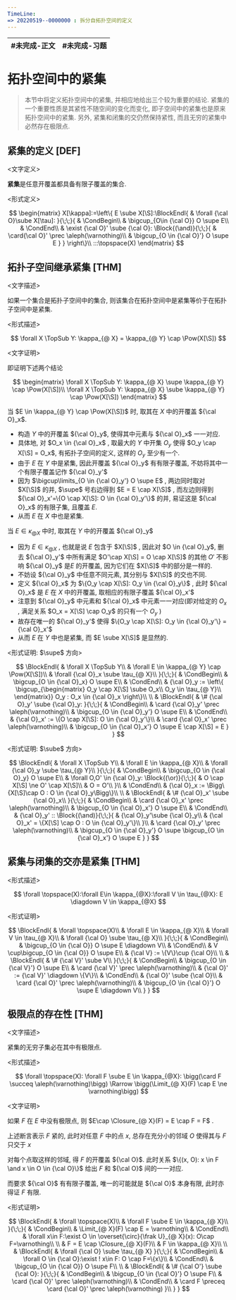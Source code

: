 ```yaml
---
TimeLine: 
=> 20220519--0000000 : 拆分自拓扑空间的定义
---
```

| #未完成-正文 | #未完成-习题 |
| ------------ | ------------ |

# 拓扑空间中的紧集

> 本节中将定义拓扑空间中的紧集, 并相应地给出三个较为重要的结论. 
> 紧集的一个重要性质是其紧性不随空间的变化而变化, 即子空间中的紧集也是原来拓扑空间中的紧集. 
> 另外, 紧集和闭集的交仍然保持紧性, 而且无穷的紧集中必然存在极限点. 

## 紧集的定义 [DEF]

\<文字定义\>

**紧集**是任意开覆盖都具备有限子覆盖的集合. 

\<形式定义\>

$$
\begin{matrix}
X[\kappa]:=\left\{
E \sube X[\S]:\BlockEndl{
    & \forall {\cal O}\sube X[\tau]:
}{\;\;}{
    & \CondBegin\\
    & \bigcup_{O\in {\cal O}} O \supe E\\
    & \CondEnd\\
    & \exist {\cal O}' \sube {\cal O}: \Block{(\and)}{\;\;}{
        & \card{\cal O}' \prec \aleph(\varnothing)\\
        & \bigcup_{O \in {\cal O}'} O \supe E
    }
}
\right\}\\
:::\topspace(X)
\end{matrix}
$$

## 拓扑子空间继承紧集 [THM]

\<文字描述\>

如果一个集合是拓扑子空间中的集合, 则该集合在拓扑空间中是紧集等价于在拓扑子空间中是紧集. 

\<形式描述\>

$$
\forall X \TopSub Y: \kappa_{@ X} = \kappa_{@ Y} \cap \Pow(X[\S])
$$

\<文字证明\>

即证明下述两个结论

$$
\begin{matrix}
\forall X \TopSub Y: \kappa_{@ X} \supe \kappa_{@ Y} \cap \Pow(X[\S])\\
\forall X \TopSub Y: \kappa_{@ X} \sube \kappa_{@ Y} \cap \Pow(X[\S])
\end{matrix}
$$

当 $E \in \kappa_{@ Y} \cap \Pow(X[\S])$ 时, 取其在 $X$ 中的开覆盖 ${\cal O}_x$. 
- 构造 $Y$ 中的开覆盖 ${\cal O}_y$, 使得其中元素与 ${\cal O}_x$ 一一对应. 
- 具体地, 对 $O_x \in {\cal O}_x$ , 取最大的 $Y$ 中开集 $O_y$ 使得 $O_y \cap X[\S] = O_x$, 有拓扑子空间的定义, 这样的 $O_y$ 至少有一个. 
- 由于 $E$ 在 $Y$ 中是紧集, 因此开覆盖 ${\cal O}_y$ 有有限子覆盖, 不妨将其中一个有限子覆盖记作 ${\cal O}_y'$
- 因为 $\bigcup\limits_{O \in {\cal O}_y'} O \supe E$ , 两边同时取对 $X[\S]$ 的并, $\supe$ 号右边得到 $E = E \cap X[\S]$ , 而左边则得到 ${\cal O}_x'=\{O \cap X[\S]: O \in {\cal O}_y'\}$ 的并, 易证这是 ${\cal O}_x$ 的有限子集, 且覆盖 $E$. 
- 从而 $E$ 在 $X$ 中也是紧集. 

当 $E \in \kappa_{@ X}$ 中时, 取其在 $Y$ 中的开覆盖 ${\cal O}_y$
- 因为 $E \in \kappa_{@ X}$ , 也就是说 $E$ 包含于 $X[\S]$ , 因此对 $O \in {\cal O}_y$, 删去 ${\cal O}_y'$ 中所有满足 $O'\cap X[\S] = O \cap X[\S]$ 的其他 $O'$ 不影响 ${\cal O}_y$ 是$E$ 的开覆盖, 因为它们在 $X[\S]$ 中的部分是一样的. 
- 不妨设 ${\cal O}_y$ 中任意不同元素, 其分别与 $X[\S]$ 的交也不同. 
- 定义 ${\cal O}_x$ 为 $\{O_y \cap X[\S]: O_y \in {\cal O}_y\}$ , 此时 ${\cal O}_x$ 是 $E$ 在 $X$ 中的开覆盖, 取相应的有限子覆盖 ${\cal O}_x'$
- 注意到 ${\cal O}_y$ 中元素和 ${\cal O}_x$ 中元素一一对应(即对给定的 $O_x$ , 满足关系 $O_x = X[\S] \cap O_y$ 的只有一个 $O_y$ )
- 故存在唯一的 ${\cal O}_y'$ 使得 $\{O_y \cap X[\S]: O_y \in {\cal O}_y'\} = {\cal O}_x'$ 
- 从而 $E$ 在 $Y$ 中也是紧集, 而 $E \sube X[\S]$ 是显然的. 

\<形式证明: $\supe$ 方向\>

$$
\BlockEndl{
    & \forall X \TopSub Y\\
    & \forall E \in \kappa_{@ Y} \cap \Pow(X[\S])\\
    & \forall {\cal O}_x \sube \tau_{@ X}\\ 
}{\;\;}{
    & \CondBegin\\
    & \bigcup_{O \in {\cal O}_x} O \supe E\\
    & \CondEnd\\
    & {\cal O}_y := \left\{
        \bigcup_{\begin{matrix}
            O_y \cap X[\S] \sube O_x\\
            O_y \in \tau_{@ Y}\\
        \end{matrix}} O_y : 
        O_x \in {\cal O}_x
    \right\}\\
    \\
    & \BlockEndl{
        & \# {\cal O}_y' \sube {\cal O}_y:
    }{\;\;}{
        & \CondBegin\\
        & \card {\cal O}_y' \prec \aleph(\varnothing)\\
        & \bigcup_{O \in {\cal O}_y'} O \supe E\\
        & \CondEnd\\
        & {\cal O}_x' := \{O \cap X[\S]: O \in {\cal O}_y'\}\\
        & \card {\cal O}_x' \prec \aleph(\varnothing)\\
        & \bigcup_{O \in {\cal O}_x'} O \supe E \cap X[\S] = E
    }
}
$$

\<形式证明: $\sube$ 方向\>

$$
\BlockEndl{
    & \forall X \TopSub Y\\
    & \forall E \in \kappa_{@ X}\\
    & \forall {\cal O}_y \sube \tau_{@ Y}\\ 
}{\;\;}{
    & \CondBegin\\
    & \bigcup_{O \in {\cal O}_y} O \supe E\\
    & \forall O,O' \in {\cal O}_y: \Block{(\or)}{\;\;}{
        & O \cap X[\S] \ne  O' \cap X[\S]\\
        & O = O'\\
    }\\
    & \CondEnd\\
    & {\cal O}_x := \Bigg\{X[\S]\cap O : O \in {\cal O}_y\Bigg\}\\
    \\
    & \BlockEndl{
        & \# {\cal O}_x' \sube {\cal O}_x\\
    }{\;\;}{
        & \CondBegin\\
        & \card {\cal O}_x' \prec \aleph(\varnothing)\\
        & \bigcup_{O \in {\cal O}_x'} O \supe E\\
        & \CondEnd\\
        & {\cal O}_y' :: \Block{(\and)}{\;\;}{
            & {\cal O}_y'\sube {\cal O}_y\\
            & {\cal O}_x' = \{X[\S] \cap O : O \in {\cal O}_y'\}\\
        }\\
        & \card {\cal O}_y' \prec \aleph(\varnothing)\\ 
        & \bigcup_{O \in {\cal O}_y'} O \supe \bigcup_{O \in {\cal O}_x'} O \supe E
    }
}
$$

## 紧集与闭集的交亦是紧集 [THM]

\<形式描述\>

$$
\forall \topspace(X):\forall E\in \kappa_{@X}:\forall V \in \tau_{@X}: E \diagdown V \in \kappa_{@X}
$$

\<形式证明\>

$$
\BlockEndl{
    & \forall \topspace(X)\\
    & \forall E \in \kappa_{@ X}\\
    & \forall V \in \tau_{@ X}\\
    & \forall {\cal O} \sube \tau_{@ X}\\
}{\;\;}{
    & \CondBegin\\
    & \bigcup_{O \in {\cal O}} O \supe E \diagdown V\\
    & \CondEnd\\
    & V \cup\bigcup_{O \in {\cal O}} O \supe E\\
    & {\cal V} := \{V\}\cup {\cal O}\\
    \\
    & \BlockEndl{
        & \# {\cal V}' \sube V\\
    }{\;\;}{
        & \CondBegin\\
        & \bigcup_{O \in {\cal V}'} O \supe E\\
        & \card {\cal V}' \prec \aleph(\varnothing)\\
        & {\cal O}' := {\cal V}' \diagdown \{V\}\\
        & \CondEnd\\
        & {\cal O}' \sube {\cal O}\\
        & \card {\cal O}' \prec \aleph(\varnothing)\\
        & \bigcup_{O \in {\cal O}'} O \supe E \diagdown V\\
    }
}
$$

## 极限点的存在性 [THM]

\<文字描述\>

紧集的无穷子集必在其中有极限点. 

\<形式描述\>

$$
\forall \topspace(X): 
    \forall F \sube E \in \kappa_{@X}: 
    \bigg(\card F \succeq \aleph(\varnothing)\bigg)
    \Rarrow
    \bigg(\Limit_{@ X}(F) \cap E \ne \varnothing\bigg)
$$

\<文字证明\>

如果 $F$ 在 $E$ 中没有极限点, 则 $E\cap \Closure_{@ X}(F) = E \cap F = F$ . 

上述断言表示 $F$ 紧的, 此时对任意 $F$ 中的点 $x$, 总存在充分小的邻域 $O$ 使得其与 $F$ 只交于 $x$

对每个点取这样的邻域, 得 $F$ 的开覆盖 ${\cal O}$. 此时关系 $\{(x, O): x \in F \and x \in O \in {\cal O}\}$ 给出 $F$ 和 ${\cal O}$ 间的一一对应. 

而要求 ${\cal O}$ 有有限子覆盖, 唯一的可能就是 ${\cal O}$ 本身有限, 此时亦得证 $F$ 有限. 

\<形式证明\>

$$
\BlockEndl{
    & \forall \topspace(X)\\
    & \forall F \sube E \in \kappa_{@ X}\\
}{\;\;}{
    & \CondBegin\\
    & \Limit_{@ X}(F) \cap E = \varnothing\\
    & \CondEnd\\
    & \forall x\in F:\exist O \in \overset{\circ}{\frak U}_{@ X}(x): O\cap F=\varnothing\\
    \\
    & F = E \cap \Closure_{@ X}(F)\\
    & F \in \kappa_{@ X}\\
    \\
    & \BlockEndl{
        & \forall {\cal O} \sube \tau_{@ X}
    }{\;\;}{
        & \CondBegin\\
        & \forall O \in {\cal O}:\exist ! x\in F: O \cap F=\{x\}\\
        & \CondEnd\\
        & \bigcup_{O \in {\cal O}} O \supe F\\
        \\
        & \BlockEndl{
            & \# {\cal O'} \sube {\cal O}: 
        }{\;\;}{
            & \CondBegin\\
            & \bigcup_{O \in {\cal O}'} O \supe F\\
            & \card {\cal O}' \prec \aleph(\varnothing)\\
            & \CondEnd\\
            & \card F \preceq \card {\cal O}' \prec \aleph(\varnothing)
        }\\
    }
}
$$
